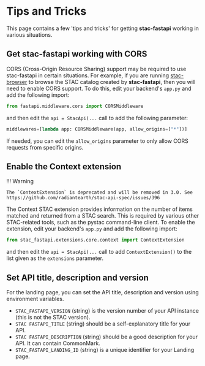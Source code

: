 # Tips and Tricks

This page contains a few 'tips and tricks' for getting **stac-fastapi** working in various situations.

## Get stac-fastapi working with CORS

CORS (Cross-Origin Resource Sharing) support may be required to use stac-fastapi in certain situations.
For example, if you are running [stac-browser](https://github.com/radiantearth/stac-browser) to browse the STAC catalog created by **stac-fastapi**, then you will need to enable CORS support.
To do this, edit your backend's `app.py` and add the following import:

```python
from fastapi.middleware.cors import CORSMiddleware
```

and then edit the `api = StacApi(...` call to add the following parameter:

```python
middlewares=[lambda app: CORSMiddleware(app, allow_origins=["*"])]
```

If needed, you can edit the `allow_origins` parameter to only allow CORS requests from specific origins.

## Enable the Context extension

!!! Warning

    The `ContextExtension` is deprecated and will be removed in 3.0. See https://github.com/radiantearth/stac-api-spec/issues/396

The Context STAC extension provides information on the number of items matched and returned from a STAC search.
This is required by various other STAC-related tools, such as the pystac command-line client.
To enable the extension, edit your backend's `app.py` and add the following import:

```python
from stac_fastapi.extensions.core.context import ContextExtension
```


and then edit the `api = StacApi(...` call to add `ContextExtension()` to the list given as the `extensions` parameter.

## Set API title, description and version

For the landing page, you can set the API title, description and version using environment variables.

- `STAC_FASTAPI_VERSION` (string) is the version number of your API instance (this is not the STAC version).
- `STAC FASTAPI_TITLE` (string) should be a self-explanatory title for your API.
- `STAC FASTAPI_DESCRIPTION` (string) should be a good description for your API. It can contain CommonMark.
- `STAC_FASTAPI_LANDING_ID` (string) is a unique identifier for your Landing page.
